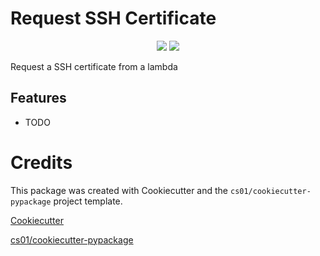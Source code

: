 # Request SSH Certificate
<p align="center">

<a href="https://pypi.python.org/pypi/request_ssh_certificate">
<img src="https://img.shields.io/pypi/v/request_ssh_certificate.svg" /></a>
<a href="https://travis-ci.org/TheToddLuci0/request_ssh_certificate"><img src="https://travis-ci.org/TheToddLuci0/request_ssh_certificate.svg?branch=master" /></a>
</p>
Request a SSH certificate from a lambda

## Features
-   TODO

# Credits
This package was created with Cookiecutter and the `cs01/cookiecutter-pypackage` project template.

[Cookiecutter](https://github.com/audreyr/cookiecutter)

[cs01/cookiecutter-pypackage](https://github.com/cs01/cookiecutter-pypackage)

